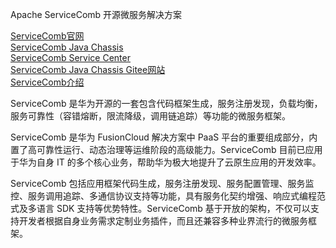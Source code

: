 Apache ServiceComb 开源微服务解决方案

[ServiceComb官网](http://servicecomb.io)  
[ServiceComb Java Chassis](https://github.com/ServiceComb/ServiceComb-Java-Chassis)  
[ServiceComb Service Center](https://github.com/ServiceComb/service-center)  
[ServiceComb Java Chassis Gitee网站](https://gitee.com/servicecomb/ServiceComb-Java-Chassis)  
[ServiceComb介绍](https://www.oschina.net/p/servicecomb)  



ServiceComb 是华为开源的一套包含代码框架生成，服务注册发现，负载均衡，服务可靠性（容错熔断，限流降级，调用链追踪）等功能的微服务框架。

ServiceComb 是华为 FusionCloud 解决方案中 PaaS 平台的重要组成部分，内置了高可靠性运行、动态治理等运维阶段的高级能力。ServiceComb 目前已应用于华为自身 IT 的多个核心业务，帮助华为极大地提升了云原生应用的开发效率。

ServiceComb 包括应用框架代码生成，服务注册发现、服务配置管理、服务监控、服务调用追踪、多通信协议支持等功能，具有服务化契约增强、响应式编程范式及多语言 SDK 支持等优势特性。ServiceComb 基于开放的架构，不仅可以支持开发者根据自身业务需求定制业务插件，而且还兼容多种业界流行的微服务框架。



